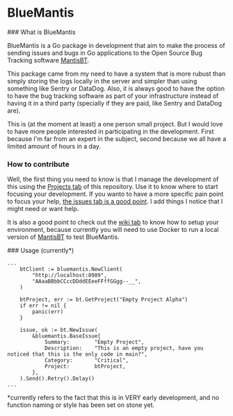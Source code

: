 # BlueMantis   
   
   
### What is BlueMantis   
   
BlueMantis is a Go package in development that aim to make the process of sending issues and bugs in Go applications to the Open Source Bug Tracking software [MantisBT](http://mantisbt.org/).

This package came from my need to have a system that is more rubust than simply storing the logs locally in the server and simpler than using something like Sentry or DataDog. Also, it is always good to have the option to have the bug tracking software as part of your infrastructure instead of having it in a third party (specially if they are paid, like Sentry and DataDog are).

This is (at the moment at least) a one person small project. But I would love to have more people interested in participating in the development. First because I'm far from an expert in the subject, second because we  all have a limited amount of hours in a day.
   
   
   
### How to contribute   
   
Well, the first thing you need to know is that I manage the development of this using the [Projects tab](https://github.com/gustavohmsilva/bluemantis/projects/6) of this repository. Use it to know where to start focusing your development. If you wanto to have a more specific pain point to focus your help, [the issues tab is a good point](https://github.com/gustavohmsilva/bluemantis/issues). I add things I notice that I might need or want help.   
   
It is also a good point to check out the [wiki tab](https://github.com/gustavohmsilva/bluemantis/wiki) to know how to setup your environment, because currently you will need to use Docker to run a local version of [MantisBT](http://mantisbt.org/) to test BlueMantis.


### Usage (currently*)   
   
```
...
    btClient := bluemantis.NewClient(   
        "http://localhost:8989",
        "AAaaBBbbCCccDDddEEeeFFffGGgg--__",
    )

    btProject, err := bt.GetProject("Empty Project Alpha")
    if err != nil {
        panic(err)
    }

    issue, ok := bt.NewIssue(
        &bluemantis.BaseIssue{
            Summary:        "Empty Project",
            Description:    "This is an empty project, have you noticed that this is the only code in main?",
            Category:       "Critical",
            Project:        btProject,
        },
    ).Send().Retry().Delay()
...
```   
*currently refers to the fact that this is in VERY early development, and no function naming or style has been set on stone yet.